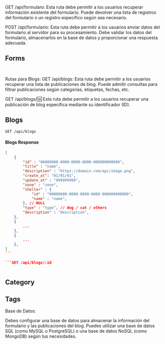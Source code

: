 GET /api/formularo: Esta ruta debe permitir a los usuarios recuperar información existente del formulario. Puede devolver una lista de registros del formulario o un registro específico según sea necesario.

POST /api/formulario: Esta ruta debe permitir a los usuarios enviar datos del formulario al servidor para su procesamiento. Debe validar los datos del formulario, almacenarlos en la base de datos y proporcionar una respuesta adecuada.

## Forms

```GET /api/forms

```

```POST /api/forms

```

Rutas para Blogs:
GET /api/blogs: Esta ruta debe permitir a los usuarios recuperar una lista de publicaciones de blog. Puede admitir consultas para filtrar publicaciones según categorías, etiquetas, fechas, etc.

GET /api/blogs/🆔 Esta ruta debe permitir a los usuarios recuperar una publicación de blog específica mediante su identificador (ID).

## Blogs

```
GET /api/blogs

```

#### Blogs Response

````json
[
    {
        "id" : "00000000-0000-0000-0000-000000000000",
        "title" : "name",
        "description" : "https://domain.com/api/image.png",
        "create_at": "01/01/01",
        "update_at" : "999999999",
        "zone" : "zone",
        "shelter" : {
            "id" : "00000000-0000-0000-0000-000000000000",
            "name" : "name",
        }, // NULL
        "type" : "type", // dog / cat / others
        "description" : "description",
    },
    {
        ...
    },
    {
        ...
    },
]
```

```GET /api/blogs/:id

````

```POST /api/blogs

```

## Category

## Tags

Base de Datos:

Debes configurar una base de datos para almacenar la información del formulario y las publicaciones del blog. Puedes utilizar una base de datos SQL (como MySQL o PostgreSQL) o una base de datos NoSQL (como MongoDB) según tus necesidades.
